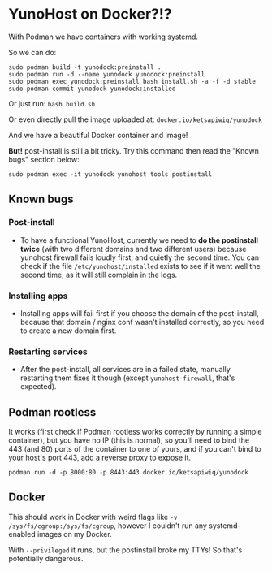 # YunoHost on Docker?!?

With Podman we have containers with working systemd.

So we can do:
```
sudo podman build -t yunodock:preinstall .
sudo podman run -d --name yunodock yunodock:preinstall
sudo podman exec yunodock:preinstall bash install.sh -a -f -d stable
sudo podman commit yunodock yunodock:installed
```

Or just run:
`bash build.sh`

Or even directly pull the image uploaded at: `docker.io/ketsapiwiq/yunodock`

And we have a beautiful Docker container and image!

**But!** post-install is still a bit tricky. Try this command then read the "Known bugs" section below:

`sudo podman exec -it yunodock yunohost tools postinstall`

## Known bugs
### Post-install
- To have a functional YunoHost, currently we need to **do the postinstall twice** (with two different domains and two different users) because yunohost firewall fails loudly first, and quietly the second time. You can check if the file `/etc/yunohost/installed` exists to see if it went well the second time, as it will still complain in the logs.

### Installing apps
- Installing apps will fail first if you choose the domain of the post-install, because that domain / nginx conf wasn't installed correctly, so you need to create a new domain first.

### Restarting services
- After the post-install, all services are in a failed state, manually restarting them fixes it though (except `yunohost-firewall`, that's expected).

## Podman rootless

It works (first check if Podman rootless works correctly by running a simple container), but you have no IP (this is normal), so you'll need to bind the 443 (and 80) ports of the container to one of yours, and if you can't bind to your host's port 443, add a reverse proxy to expose it.

`podman run -d -p 8000:80 -p 8443:443 docker.io/ketsapiwiq/yunodock`

## Docker

This should work in Docker with weird flags like `-v /sys/fs/cgroup:/sys/fs/cgroup`, however I couldn't run any systemd-enabled images on my Docker.

With `--privileged` it runs, but the postinstall broke my TTYs! So that's potentially dangerous.